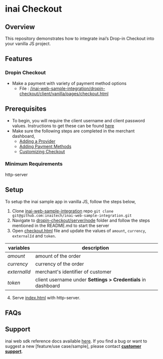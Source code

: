 # inai Checkout

## Overview
This repository demonstrates how to integrate inai’s Drop-in Checkout into your vanilla JS project.

## Features
### Dropin Checkout
- Make a payment with variety of payment method options
    - File : [/inai-web-sample-integration/dropin-checkout/client/vanilla/pages/checkout.html](https://github.com/inaitech/inai-web-sample-integration/blob/main/dropin-checkout/client/vanilla/pages/checkout.html)

## Prerequisites
- To begin, you will require the client username and client password values. Instructions to get these can be found [here](https://docs.inai.io/docs/getting-started)
- Make sure the following steps are completed in the merchant dashboard,
  - [Adding a Provider](https://docs.inai.io/docs/adding-a-payment-processor)
  - [Adding Payment Methods](https://docs.inai.io/docs/adding-a-payment-method)
  - [Customizing Checkout](https://docs.inai.io/docs/customizing-your-checkout)

### Minimum Requirements
http-server

## Setup
To setup the inai sample app in vanilla JS, follow the steps below,
1. Clone [inai-web-sample-integration](https://github.com/inaitech/inai-web-sample-integration) repo
`git clone git@github.com:inaitech/inai-web-sample-integration.git`
2. Navigate to [dropin-checkout/server/node](https://github.com/inaitech/inai-web-sample-integration/tree/main/dropin-checkout/server/node) folder and follow the steps mentioned in the README.md to start the server
3. Open [checkout.html](https://github.com/inaitech/inai-web-sample-integration/blob/main/dropin-checkout/client/vanilla/pages/checkout.html) file and update the values of `amount`, `currency`, `externalId` and `token`.

| **variables** | **description**                                               |
|---------------|---------------------------------------------------------------|
| _amount_      | amount of the order                                           |
| _currency_    | currency of the order                                         |
| _externalId_ | merchant's identifier of customer                             |
| _token_       | client username under **Settings > Credentials** in dashboard |

4. Serve [index.html](https://github.com/inaitech/inai-web-sample-integration/blob/main/dropin-checkout/client/vanilla/index.html) with http-server.

## FAQs
<TBA>

## Support
inai web sdk reference docs available [here](https://docs.inai.io/docs/self-checkout-with-inai).
If you find a bug or want to suggest a new [feature/use case/sample], please contact **[customer support](mailto:support@inai.io)**.

